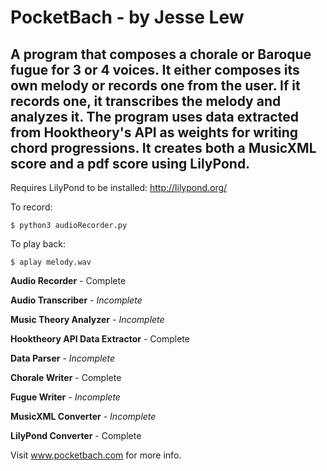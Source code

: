 # PocketBach - by Jesse Lew

## A program that composes a chorale or Baroque fugue for 3 or 4 voices. It either composes its own melody or records one from the user. If it records one, it transcribes the melody and analyzes it. The program uses data extracted from Hooktheory's API as weights for writing chord progressions. It creates both a MusicXML score and a pdf score using LilyPond.


Requires LilyPond to be installed: http://lilypond.org/


To record:
```
$ python3 audioRecorder.py
```

To play back:
```
$ aplay melody.wav
```

**Audio Recorder** - Complete

**Audio Transcriber** - *Incomplete*

**Music Theory Analyzer** - *Incomplete*

**Hooktheory API Data Extractor** - Complete

**Data Parser** - *Incomplete*

**Chorale Writer** - Complete

**Fugue Writer** - *Incomplete*

**MusicXML Converter** - *Incomplete*

**LilyPond Converter** - Complete



Visit www.pocketbach.com for more info.
